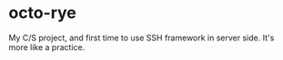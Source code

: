 # octo-rye
My C/S project, and first time to use SSH framework in server side. It's more like a practice. 
